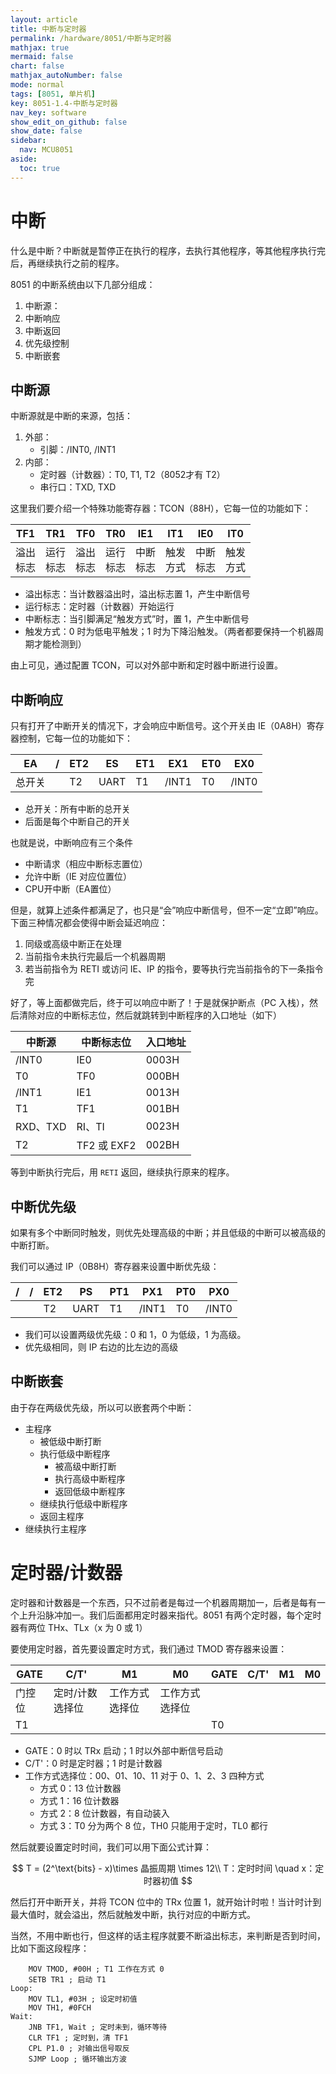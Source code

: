 ```yaml
---
layout: article
title: 中断与定时器
permalink: /hardware/8051/中断与定时器
mathjax: true
mermaid: false
chart: false
mathjax_autoNumber: false
mode: normal
tags: [8051, 单片机]
key: 8051-1.4-中断与定时器
nav_key: software
show_edit_on_github: false
show_date: false
sidebar:
  nav: MCU8051
aside:
  toc: true
---
```


<!--more-->
<!-- more -->

# 中断

什么是中断？中断就是暂停正在执行的程序，去执行其他程序，等其他程序执行完后，再继续执行之前的程序。

8051 的中断系统由以下几部分组成：

1. 中断源：
2. 中断响应
3. 中断返回
4. 优先级控制
5. 中断嵌套

## 中断源

中断源就是中断的来源，包括：

1. 外部：
   * 引脚：/INT0, /INT1
2. 内部：
   * 定时器（计数器）：T0, T1, T2（8052才有 T2）
   * 串行口：TXD, TXD

这里我们要介绍一个特殊功能寄存器：TCON（88H），它每一位的功能如下：

|TF1|TR1|TF0|TR0|IE1|IT1|IE0|IT0|
|---|---|---|---|---|---|---|---|
|溢出<br>标志|运行<br>标志|溢出<br>标志|运行<br>标志|中断<br>标志|触发<br>方式|中断<br>标志|触发<br>方式|

* 溢出标志：当计数器溢出时，溢出标志置 1，产生中断信号
* 运行标志：定时器（计数器）开始运行
* 中断标志：当引脚满足“触发方式”时，置 1，产生中断信号
* 触发方式：0 时为低电平触发；1 时为下降沿触发。（两者都要保持一个机器周期才能检测到）

由上可见，通过配置 TCON，可以对外部中断和定时器中断进行设置。

## 中断响应

只有打开了中断开关的情况下，才会响应中断信号。这个开关由 IE（0A8H）寄存器控制，它每一位的功能如下：

|EA|/|ET2|ES|ET1|EX1|ET0|EX0|
|--|--|--|--|--|---|--|--|
|总开关||T2|UART|T1|/INT1|T0|/INT0|

* 总开关：所有中断的总开关
* 后面是每个中断自己的开关

也就是说，中断响应有三个条件

* 中断请求（相应中断标志置位）
* 允许中断（IE 对应位置位）
* CPU开中断（EA置位）

但是，就算上述条件都满足了，也只是“会”响应中断信号，但不一定“立即”响应。下面三种情况都会使得中断会延迟响应：

1. 同级或高级中断正在处理
2. 当前指令未执行完最后一个机器周期
3. 若当前指令为 RETI 或访问 IE、IP 的指令，要等执行完当前指令的下一条指令完

好了，等上面都做完后，终于可以响应中断了！于是就保护断点（PC 入栈），然后清除对应的中断标志位，然后就跳转到中断程序的入口地址（如下）

| 中断源 | 中断标志位|入口地址|
|-------|---------|------|
|/INT0|IE0|0003H|
|T0|TF0|000BH|
|/INT1|IE1|0013H|
|T1|TF1|001BH|
|RXD、TXD|RI、TI|0023H|
|T2|TF2 或 EXF2|002BH|

等到中断执行完后，用 `RETI` 返回，继续执行原来的程序。

## 中断优先级

如果有多个中断同时触发，则优先处理高级的中断；并且低级的中断可以被高级的中断打断。

我们可以通过 IP（0B8H）寄存器来设置中断优先级：

|/|/|ET2|PS|PT1|PX1|PT0|PX0|
|--|--|--|--|--|--|--|--|
|||T2|UART|T1|/INT1|T0|/INT0|

* 我们可以设置两级优先级：0 和 1，0 为低级，1 为高级。
* 优先级相同，则 IP 右边的比左边的高级

## 中断嵌套

由于存在两级优先级，所以可以嵌套两个中断：

* 主程序
  * 被低级中断打断
  * 执行低级中断程序
    * 被高级中断打断
    * 执行高级中断程序
    * 返回低级中断程序
  * 继续执行低级中断程序
  * 返回主程序
* 继续执行主程序

# 定时器/计数器

定时器和计数器是一个东西，只不过前者是每过一个机器周期加一，后者是每有一个上升沿脉冲加一。我们后面都用定时器来指代。8051 有两个定时器，每个定时器有两位 THx、TLx（x 为 0 或 1）

要使用定时器，首先要设置定时方式，我们通过 TMOD 寄存器来设置：

|GATE|C/T'|M1|M0|GATE|C/T'|M1|M0|
|----|----|--|--|----|---|--|--|
|门控位|定时/计数选择位|工作方式选择位|工作方式选择位|
|T1||||T0|

* GATE：0 时以 TRx 启动；1 时以外部中断信号启动
* C/T'：0 时是定时器；1 时是计数器
* 工作方式选择位：00、01、10、11 对于 0、1、2、3 四种方式
  * 方式 0：13 位计数器
  * 方式 1：16 位计数器
  * 方式 2：8 位计数器，有自动装入
  * 方式 3：T0 分为两个 8 位，TH0 只能用于定时，TL0 都行

然后就要设置定时时间，我们可以用下面公式计算：

$$
T = (2^\text{bits} - x)\times 晶振周期 \times 12\\
T：定时时间 \quad
x：定时器初值
$$

然后打开中断开关，并将 TCON 位中的 TRx 位置 1，就开始计时啦！当计时计到最大值时，就会溢出，然后就触发中断，执行对应的中断方式。

当然，不用中断也行，但这样的话主程序就要不断溢出标志，来判断是否到时间，比如下面这段程序：

```
    MOV TMOD, #00H ; T1 工作在方式 0
    SETB TR1 ; 启动 T1
Loop:
    MOV TL1, #03H ; 设定时初值
    MOV TH1, #0FCH
Wait:
    JNB TF1, Wait ; 定时未到，循环等待
    CLR TF1 ; 定时到，清 TF1
    CPL P1.0 ; 对输出信号取反
    SJMP Loop ; 循环输出方波
```

